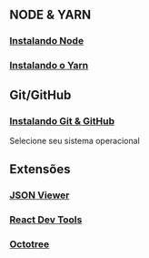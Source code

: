 ## NODE & YARN

### [Instalando Node](https://nodejs.org/dist/v14.17.0/node-v14.17.0-x64.msi)

### [Instalando o Yarn](https://classic.yarnpkg.com/latest.msi)



## Git/GitHub

### [Instalando Git & GitHub](https://git-scm.com/)
Selecione seu sistema operacional



## Extensões

### [JSON Viewer](https://chrome.google.com/webstore/detail/json-viewer/gbmdgpbipfallnflgajpaliibnhdgobh?hl=pt-BR)

### [React Dev Tools](https://chrome.google.com/webstore/detail/react-developer-tools/fmkadmapgofadopljbjfkapdkoienihi)

### [Octotree](https://chrome.google.com/webstore/detail/octotree-github-code-tree/bkhaagjahfmjljalopjnoealnfndnagc?hl=pt-BR)
